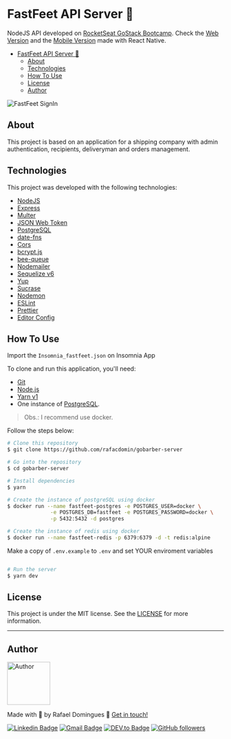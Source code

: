 # FastFeet API Server :incoming_envelope:

NodeJS API developed on [RocketSeat GoStack Bootcamp](https://rocketseat.com.br/bootcamp). Check the
[Web Version](https://github.com/rafacdomin/fastfeet-web) and the [Mobile Version](https://github.com/rafacdomin/fastfeetgobarber-mobile) made with React Native.

- [FastFeet API Server :incoming_envelope:](#fastfeet-api-server-incoming_envelope)
  - [About](#about)
  - [Technologies](#technologies)
  - [How To Use](#how-to-use)
  - [License](#license)
  - [Author](#author)

![FastFeet SignIn]()

## About

This project is based on an application for a shipping company with admin authentication,
recipients, deliveryman and orders management.

## Technologies

This project was developed with the following technologies:

- [NodeJS](https://nodejs.org/)
- [Express](https://expressjs.com/)
- [Multer](https://github.com/expressjs/multer)
- [JSON Web Token](https://jwt.io/)
- [PostgreSQL](https://www.postgresql.org/)
- [date-fns](https://date-fns.org/)
- [Cors](https://www.npmjs.com/package/cors)
- [bcrypt.js](https://www.npmjs.com/package/bcryptjs)
- [bee-queue](https://github.com/bee-queue/bee-queue)
- [Nodemailer](https://nodemailer.com/about/)
- [Sequelize v6](https://sequelize.org/master/)
- [Yup](https://github.com/jquense/yup)
- [Sucrase](https://github.com/alangpierce/sucrase)
- [Nodemon](https://www.npmjs.com/package/nodemon)
- [ESLint](https://eslint.org/)
- [Prettier](https://prettier.io/)
- [Editor Config](https://editorconfig.org/)

## How To Use

Import the `Insomnia_fastfeet.json` on Insomnia App

To clone and run this application, you'll need:

- [Git](https://git-scm.com)
- [Node.js](https://nodejs.org/)
- [Yarn v1](https://classic.yarnpkg.com/)
- One instance of [PostgreSQL](https://www.postgresql.org/).

> Obs.: I recommend use docker.

Follow the steps below:

```bash
# Clone this repository
$ git clone https://github.com/rafacdomin/gobarber-server

# Go into the repository
$ cd gobarber-server

# Install dependencies
$ yarn

# Create the instance of postgreSQL using docker
$ docker run --name fastfeet-postgres -e POSTGRES_USER=docker \
              -e POSTGRES_DB=fastfeet -e POSTGRES_PASSWORD=docker \
              -p 5432:5432 -d postgres

# Create the instance of redis using docker
$ docker run --name fastfeet-redis -p 6379:6379 -d -t redis:alpine
```

Make a copy of `.env.example` to `.env` and set YOUR enviroment variables

```bash

# Run the server
$ yarn dev
```

## License

This project is under the MIT license. See the [LICENSE](https://github.com/rafacdomin/fastfeet-server/blob/master/LICENSE) for more information.

---

## Author

<img  border-radius="50px" src="https://avatars3.githubusercontent.com/u/40310160?s=460&u=d2babe9b7f1c365955699550074910a1957525c8&v=4" width="100px" alt="Author"/>

Made with :purple_heart: by Rafael Domingues :wave: [Get in touch!](https://www.linkedin.com/in/rafaelcodomingues/)

[![Linkedin Badge](https://img.shields.io/badge/-Rafael_Domingues-blue?style=flat-square&logo=Linkedin&logoColor=white&link=https://www.linkedin.com/in/rafaelcodomingues/)](https://www.linkedin.com/in/rafaelcodomingues/)
[![Gmail Badge](https://img.shields.io/badge/-rafaelcodomingues@gmail.com-c14438?style=flat-square&logo=Gmail&logoColor=white&link=mailto:rafaelcodomingues@gmail.com)](mailto:rafaelcodomingues@gmail.com)
[![DEV.to Badge](https://img.shields.io/badge/DEV.to-rafacdomin-black)](https://dev.to/rafacdomin)
[![GitHub followers](https://img.shields.io/github/followers/rafacdomin?label=Follow&style=social)](https://github.com/rafacdomin/?tab=follow)
